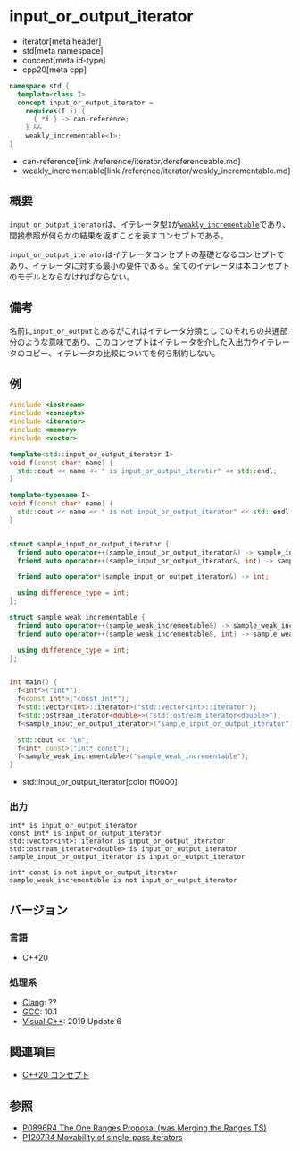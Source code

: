 # input_or_output_iterator
* iterator[meta header]
* std[meta namespace]
* concept[meta id-type]
* cpp20[meta cpp]

```cpp
namespace std {
  template<class I>
  concept input_or_output_iterator =
    requires(I i) {
      { *i } -> can-reference;
    } &&
    weakly_incrementable<I>;
}
```
* can-reference[link /reference/iterator/dereferenceable.md]
* weakly_incrementable[link /reference/iterator/weakly_incrementable.md]

## 概要

`input_or_output_iterator`は、イテレータ型`I`が[`weakly_incrementable`](weakly_incrementable.md)であり、間接参照が何らかの結果を返すことを表すコンセプトである。

`input_or_output_iterator`はイテレータコンセプトの基礎となるコンセプトであり、イテレータに対する最小の要件である。全てのイテレータは本コンセプトのモデルとならなければならない。

## 備考

名前に`input_or_output`とあるがこれはイテレータ分類としてのそれらの共通部分のような意味であり、このコンセプトはイテレータを介した入出力やイテレータのコピー、イテレータの比較についてを何ら制約しない。

## 例
```cpp example
#include <iostream>
#include <concepts>
#include <iterator>
#include <memory>
#include <vector>

template<std::input_or_output_iterator I>
void f(const char* name) {
  std::cout << name << " is input_or_output_iterator" << std::endl;
}

template<typename I>
void f(const char* name) {
  std::cout << name << " is not input_or_output_iterator" << std::endl;
}


struct sample_input_or_output_iterator {
  friend auto operator++(sample_input_or_output_iterator&) -> sample_input_or_output_iterator&;
  friend auto operator++(sample_input_or_output_iterator&, int) -> sample_input_or_output_iterator;

  friend auto operator*(sample_input_or_output_iterator&) -> int;

  using difference_type = int;
};

struct sample_weak_incrementable {
  friend auto operator++(sample_weak_incrementable&) -> sample_weak_incrementable&;
  friend auto operator++(sample_weak_incrementable&, int) -> sample_weak_incrementable&;  

  using difference_type = int;
};


int main() {
  f<int*>("int*");
  f<const int*>("const int*");
  f<std::vector<int>::iterator>("std::vector<int>::iterator");
  f<std::ostream_iterator<double>>("std::ostream_iterator<double>");
  f<sample_input_or_output_iterator>("sample_input_or_output_iterator");

  std::cout << "\n";
  f<int* const>("int* const");
  f<sample_weak_incrementable>("sample_weak_incrementable");
}
```
* std::input_or_output_iterator[color ff0000]

### 出力
```
int* is input_or_output_iterator
const int* is input_or_output_iterator
std::vector<int>::iterator is input_or_output_iterator
std::ostream_iterator<double> is input_or_output_iterator
sample_input_or_output_iterator is input_or_output_iterator

int* const is not input_or_output_iterator
sample_weak_incrementable is not input_or_output_iterator
```

## バージョン
### 言語
- C++20

### 処理系
- [Clang](/implementation.md#clang): ??
- [GCC](/implementation.md#gcc): 10.1
- [Visual C++](/implementation.md#visual_cpp): 2019 Update 6

## 関連項目

- [C++20 コンセプト](/lang/cpp20/concepts.md)

## 参照

- [P0896R4 The One Ranges Proposal (was Merging the Ranges TS)](http://www.open-std.org/jtc1/sc22/wg21/docs/papers/2018/p0896r4.pdf)
- [P1207R4 Movability of single-pass iterators](http://www.open-std.org/jtc1/sc22/wg21/docs/papers/2019/p1207r4.pdf)
